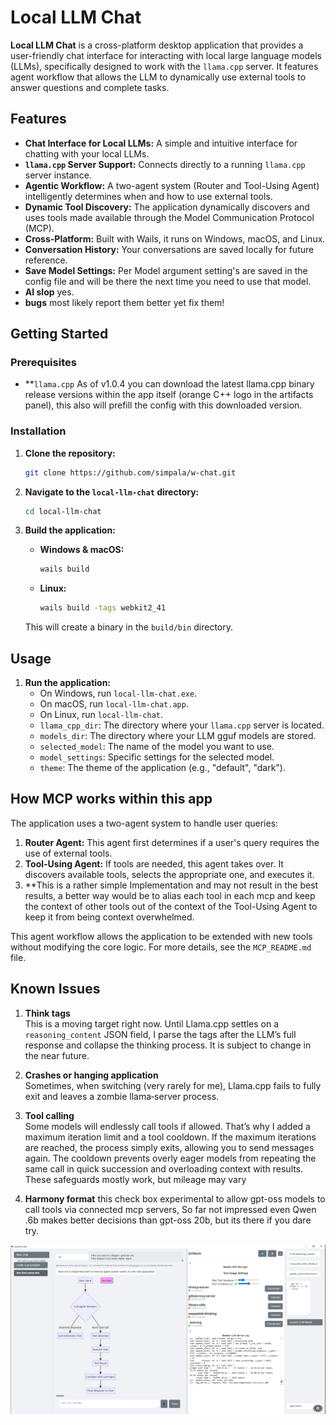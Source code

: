 # Local LLM Chat

**Local LLM Chat** is a cross-platform desktop application that provides a user-friendly chat interface for interacting with local large language models (LLMs), specifically designed to work with the `llama.cpp` server. It features agent workflow that allows the LLM to dynamically use external tools to answer questions and complete tasks.

## Features

*   **Chat Interface for Local LLMs:** A simple and intuitive interface for chatting with your local LLMs.
*   **`llama.cpp` Server Support:** Connects directly to a running `llama.cpp` server instance.
*   **Agentic Workflow:** A two-agent system (Router and Tool-Using Agent) intelligently determines when and how to use external tools.
*   **Dynamic Tool Discovery:** The application dynamically discovers and uses tools made available through the Model Communication Protocol (MCP).
*   **Cross-Platform:** Built with Wails, it runs on Windows, macOS, and Linux.
*   **Conversation History:** Your conversations are saved locally for future reference.
*   **Save Model Settings:** Per Model argument setting's are saved in the config file and will be there the next time you need to use that model.
*   **AI slop** yes.
*   **bugs** most likely report them better yet fix them!
## Getting Started

### Prerequisites

*   **`llama.cpp` As of v1.0.4 you can download the latest llama.cpp binary release versions within the app itself (orange C++ logo in the artifacts panel), this also will prefill the config with this downloaded version.

### Installation

1.  **Clone the repository:**
    ```bash
    git clone https://github.com/simpala/w-chat.git
    ```
2.  **Navigate to the `local-llm-chat` directory:**
    ```bash
    cd local-llm-chat
    ```
3.  **Build the application:**

    *   **Windows & macOS:**
        ```bash
        wails build
        ```
    *   **Linux:** 
        ```bash
        wails build -tags webkit2_41
        ```
    This will create a binary in the `build/bin` directory.

## Usage

1.  **Run the application:**
    *   On Windows, run `local-llm-chat.exe`.
    *   On macOS, run `local-llm-chat.app`.
    *   On Linux, run `local-llm-chat`.
    *   `llama_cpp_dir`: The directory where your `llama.cpp` server is located.
    *   `models_dir`: The directory where your LLM gguf models are stored.
    *   `selected_model`: The name of the model you want to use.
    *   `model_settings`: Specific settings for the selected model.
    *   `theme`: The theme of the application (e.g., "default", "dark").

## How MCP works within this app

The application uses a two-agent system to handle user queries:

1.  **Router Agent:** This agent first determines if a user's query requires the use of external tools.
2.  **Tool-Using Agent:** If tools are needed, this agent takes over. It discovers available tools, selects the appropriate one, and executes it.
3.  **This is a rather simple Implementation and may not result in the best results, a better way would be to alias each tool in each mcp and keep the context of other tools out of the context of the Tool-Using Agent to keep it from being context overwhelmed.

This agent workflow allows the application to be extended with new tools without modifying the core logic. For more details, see the `MCP_README.md` file.

## Known Issues

1. **Think tags**  
   This is a moving target right now. Until Llama.cpp settles on a `reasoning_content` JSON field, I parse the tags after the LLM’s full response and collapse the thinking process. It is subject to change in the near future.

2. **Crashes or hanging application**  
   Sometimes, when switching (very rarely for me), Llama.cpp fails to fully exit and leaves a zombie llama‑server process.

3. **Tool calling**  
   Some models will endlessly call tools if allowed. That’s why I added a maximum iteration limit and a tool cooldown. If the maximum iterations are reached, the process simply exits, allowing you to send messages again. The cooldown prevents overly eager models from repeating the same call in quick succession and overloading context with results. These safeguards mostly work, but mileage may vary

4. **Harmony format** 
    this check box experimental to allow gpt-oss models to call tools via connected mcp servers, So far not impressed even Qwen .6b makes better decisions than gpt-oss 20b, but its there if you dare try.


![App Screenshot](screen_shot.png)
